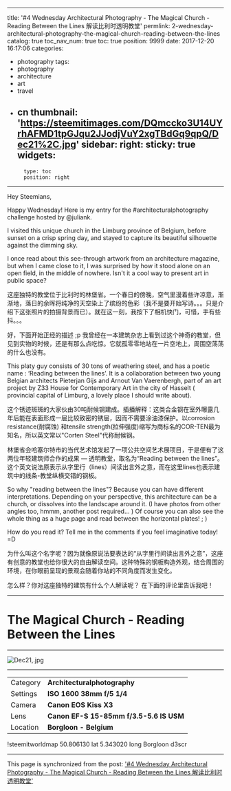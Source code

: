 
---
title: '#4  Wednesday Architectural Photography - The Magical Church - Reading Between the Lines 解读比利时透明教堂'
permlink: 2-wednesday-architectural-photography-the-magical-church-reading-between-the-lines
catalog: true
toc_nav_num: true
toc: true
position: 9999
date: 2017-12-20 16:17:06
categories:
- photography
tags:
- photography
- architecture
- art
- travel
- cn
thumbnail: 'https://steemitimages.com/DQmccko3U14UYrhAFMD1tpGJqu2JJodjVuY2xgTBdGq9qpQ/Dec21%2C.jpg'
sidebar:
    right:
        sticky: true
widgets:
    -
        type: toc
        position: right
---


Hey Steemians,

Happy Wednesday! Here is my entry for the  #architecturalphotography challenge hosted by @juliank. 

I visited this unique church in the Limburg province of Belgium, before sunset on a crisp spring day, and stayed to capture its beautiful silhouette against the dimming sky. 

I once read about this see-through artwork from an architecture magazine, but when I came close to it, I was surprised by how it stood alone on an open field, in the middle of nowhere. Isn't it a cool way to present art in public space? 

这座独特的教堂位于比利时的林堡省。一个春日的傍晚，空气里漫着些许凉意，渐渐地，落日的余晖将纯净的天空染上了缤纷的色彩（我不是要开始写诗。。。只是介绍下这张照片的拍摄背景而已）。就在这一刻，我按下了相机快门，可惜，手有些抖。。。

好，下面开始正经的描述 ;p 我曾经在一本建筑杂志上看到过这个神奇的教堂，但见到实物的时候，还是有那么点吃惊。它就孤零零地站在一片空地上，周围空荡荡的什么也没有。

This platy guy consists of 30 tons of weathering steel, and has a poetic name : ‘Reading between the lines’.  It is a collaboration between two young Belgian architects Pieterjan Gijs and Arnout Van Vaerenbergh, part of an art project  by Z33 House for Contemporary Art in the city of Hasselt ( provincial capital of Limburg, a lovely place I should write about). 

这个锈迹斑斑的大家伙由30吨耐候钢建成。插播解释：这类合金钢在室外曝露几年后能在表面形成一层比较致密的锈层，因而不需要涂油漆保护。以corrosion resistance(耐腐蚀) 和tensile strength(拉伸强度)缩写为商标名的COR-TEN最为知名，所以英文常以"Corten Steel"代称耐候钢。

林堡省会哈塞尔特市的当代艺术馆发起了一项公共空间艺术展项目，于是便有了这两位年轻建筑师合作的成果 — 透明教堂，取名为“Reading between the lines”。这个英文说法原表示从字里行（lines）间读出言外之意，而在这里lines也表示建筑中的线条-教堂纵横交错的钢板。

So why "reading between the lines"? Because you can have different interpretations. Depending on your perspective, this architecture can be a church, or dissolves into the landscape around it. (I have photos from other angles too, hmmm, another post required... ) Of course you can also see the whole thing as a huge page and read between the horizontal plates! ; ) 

How do you read it? Tell me in the comments if you feel imaginative today! =D

 为什么叫这个名字呢？因为就像原说法要表达的“从字里行间读出言外之意”，这座有创意的教堂也给你很大的自由解读空间。这种特殊的钢板构造外观，结合周围的环境，在你眼前呈现的景观会随着你站的不同角度而发生变化。

怎么样？你对这座独特的建筑有什么个人解读呢？ 在下面的评论里告诉我吧！

***
# The Magical Church - Reading Between the Lines
***
![Dec21,.jpg](https://steemitimages.com/DQmccko3U14UYrhAFMD1tpGJqu2JJodjVuY2xgTBdGq9qpQ/Dec21%2C.jpg)

***

<table>
<tr><td>Category</td><td><b> Architecturalphotography </b></td></tr>
<tr><td>Settings</td><td><b>ISO 1600   38mm   f/5   1/4</b></td></tr>
<tr><td>Camera</td><td><b>Canon EOS Kiss X3</a></b></td></tr>
<tr><td>Lens</td><td><b>Canon EF-S 15-85mm f/3.5-5.6 IS USM</b></td></tr>
<tr><td>Location</td><td><b>Borgloon - Belgium </b></td></tr>
</table>


!steemitworldmap 50.806130 lat 5.343020 long Borgloon d3scr

- - -

This page is synchronized from the post: ['#4  Wednesday Architectural Photography - The Magical Church - Reading Between the Lines 解读比利时透明教堂'](https://steemit.com/@itchyfeetdonica/2-wednesday-architectural-photography-the-magical-church-reading-between-the-lines)
